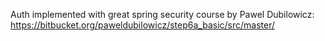 Auth implemented with great spring security course by Pawel Dubilowicz: https://bitbucket.org/paweldubilowicz/step6a_basic/src/master/
